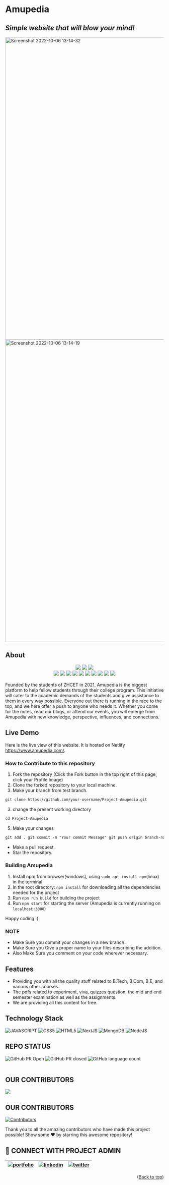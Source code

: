<div id="top"></div>

# Amupedia

## _Simple website that will blow your mind!_

<img width="959" alt="Screenshot 2022-10-06 13-14-32" src="https://user-images.githubusercontent.com/56462749/196167807-122487df-62c4-445f-b58c-7884a26db1ba.png">
<img width="959" alt="Screenshot 2022-10-06 13-14-19" src="https://user-images.githubusercontent.com/56462749/196167803-bc606c1c-a03f-40c0-9c51-b6f2576234c1.png">

## About
<div align="center">
<img src="https://forthebadge.com/images/badges/built-with-love.svg" />
<img src="https://forthebadge.com/images/badges/uses-brains.svg" />
<img src="https://forthebadge.com/images/badges/powered-by-responsibility.svg" />
   <br>
   <img src="https://img.shields.io/github/repo-size/amupedia2021/Project-Amupedia?style=for-the-badge" />
   <img src="https://img.shields.io/github/issues/amupedia2021/Project-Amupedia?style=for-the-badge" />
   <img src="https://img.shields.io/github/issues-closed-raw/amupedia2021/Project-Amupedia?style=for-the-badge" />
    <img src="https://img.shields.io/github/license/amupedia2021/Project-Amupedia?style=for-the-badge" />

   <img src="https://img.shields.io/github/issues-pr/amupedia2021/Project-Amupedia?style=for-the-badge" />
    <img src="https://img.shields.io/github/contributors/amupedia2021/Project-Amupedia?style=for-the-badge" />
    <img src="https://img.shields.io/github/stars/amupedia2021/Project-Amupedia?style=for-the-badge" />

   <img src="https://img.shields.io/github/issues-pr-closed-raw/amupedia2021/Project-Amupedia?style=for-the-badge" />
   <img src="https://img.shields.io/github/forks/amupedia2021/Project-Amupedia?style=for-the-badge" />
  <img src="https://img.shields.io/github/last-commit/amupedia2021/Project-Amupedia?style=for-the-badge" />
     </div>
     <br>
Founded by the students of ZHCET in 2021, Amupedia is the biggest platform to help fellow students through their college program. This initiative will cater to the academic demands of the students and give assistance to them in every way possible. Everyone out there is running in the race to the top, and we here offer a push to anyone who needs it. Whether you come for the notes, read our blogs, or attend our events, you will emerge from Amupedia with new knowledge, perspective, influences, and connections.

## Live Demo

Here is the live view of this website. It is hosted on Netlify https://www.amupedia.com/.

### How to Contribute to this repository

1. Fork the repository (Click the Fork button in the top right of this page,
   click your Profile Image)
2. Clone the forked repository to your local machine.
3. Make your branch from test branch.

```markdown
git clone https://github.com/your-username/Project-Amupedia.git
```

3. change the present working directory

```markdown
cd Project-Amupedia
```

5. Make your changes

```markdown
git add . git commit -m "Your commit Message" git push origin branch-name
```

- Make a pull request.
- Star the repository.

### Building Amupedia

1. Install npm from browser(windows), using ``sudo apt install npm``(linux) in the terminal
2. In the root directory: `npm install` for downloading all the dependencies needed for the project
3. Run `npm run build` for building the project
4. Run `npm start` for starting the server (Amupedia is currently running on `localhost:3000`)

Happy coding :)

### NOTE

- Make Sure you commit your changes in a new branch.
- Make Sure you Give a proper name to your files describing the addition.
- Also Make Sure you comment on your code wherever necessary.

## Features

- Providing you with all the quality stuff related to B.Tech, B.Com, B.E, and various other courses.
- The pdfs related to experiment, viva, quizzes question, the mid and end semester examination as well as the assignments.
- We are providing all this content for free.

## Technology Stack

![JAVASCRIPT](https://img.shields.io/badge/JavaScript-F7DF1E?style=for-the-badge&logo=javascript&logoColor=black)
![CSS5](https://img.shields.io/badge/CSS3-1572B6?style=for-the-badge&logo=css3&logoColor=white)
![HTML5](https://img.shields.io/badge/HTML5-E34F26?style=for-the-badge&logo=html5&logoColor=white)
![NextJS](https://img.shields.io/badge/Next-black?style=for-the-badge&logo=next.js&logoColor=white)
![MongoDB](https://img.shields.io/badge/MongoDB-%234ea94b.svg?style=for-the-badge&logo=mongodb&logoColor=white)
![NodeJS](https://img.shields.io/badge/Node.js-43853D?style=for-the-badge&logo=node.js&logoColor=white)

## REPO STATUS

![GitHub PR Open](https://img.shields.io/github/issues-pr/amupedia2021/Project-Amupedia?style=for-the-badge&color=aqua)
![GitHub PR closed](https://img.shields.io/github/issues-pr-closed-raw/amupedia2021/Project-Amupedia?style=for-the-badge&color=blue)
![GitHub language count](https://img.shields.io/github/languages/count/amupedia2021/Project-Amupedia?style=for-the-badge&color=brightgreen)
<br><br>


## OUR CONTRIBUTORS

<a href="https://github.com/amupedia2021/Project-Amupedia/graphs/contributors">
  <img align="center" src="https://contrib.rocks/image?max=100&repo=amupedia2021/Project-Amupedia" />
</a> 


## OUR CONTRIBUTORS

[![Contributors](https://contrib.rocks/image?repo=amupedia2021/Project-Amupedia)](https://github.com/amupedia2021/Project-Amupedia/graphs/contributors)

Thank you to all the amazing contributors who have made this project possible!
Show some ❤️ by starring this awesome repository!


## 🔗 CONNECT WITH PROJECT ADMIN
<!-- [![portfolio](https://img.shields.io/badge/my_portfolio-000?style=for-the-badge&logo=ko-fi&logoColor=white)](https://github.com/anmode)

[![linkedin](https://img.shields.io/badge/linkedin-0A66C2?style=for-the-badge&logo=linkedin&logoColor=white)](https://www.linkedin.com/in/anmol-agrawal-748389151/)

[![twitter](https://img.shields.io/badge/twitter-1DA1F2?style=for-the-badge&logo=twitter&logoColor=white)](https://twitter.com/A2_AnmolAgrawal) -->

| [![portfolio](https://img.shields.io/badge/my_portfolio-000?style=for-the-badge&logo=ko-fi&logoColor=white)](https://github.com/anmode) | [![linkedin](https://img.shields.io/badge/linkedin-0A66C2?style=for-the-badge&logo=linkedin&logoColor=white)](https://www.linkedin.com/in/anmol-agrawal-748389151/) | [![twitter](https://img.shields.io/badge/twitter-1DA1F2?style=for-the-badge&logo=twitter&logoColor=white)](https://twitter.com/A2_AnmolAgrawal) |
|---|---|---|



<p align="right">(<a href="#top">Back to top</a>)</p>

